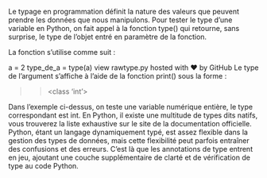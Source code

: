 Le typage en programmation définit la nature des valeurs que peuvent prendre les données que nous manipulons. Pour tester le type d’une variable en Python, on fait appel à la fonction type() qui retourne, sans surprise, le type de l’objet entré en paramètre de la fonction.

La fonction s’utilise comme suit :

a = 2 
type_de_a = type(a) 
view rawtype.py hosted with ❤ by GitHub
Le type de l’argument s’affiche à l’aide de la fonction print() sous la forme :
>> <class ‘int’>

Dans l’exemple ci-dessus, on teste une variable numérique entière, le type correspondant est int. En Python, il existe une multitude de types dits natifs, vous trouverez la liste exhaustive sur le site de la documentation officielle. Python, étant un langage dynamiquement typé, est assez flexible dans la gestion des types de données, mais cette flexibilité peut parfois entraîner des confusions et des erreurs. C’est là que les annotations de type entrent en jeu, ajoutant une couche supplémentaire de clarté et de vérification de type au code Python.